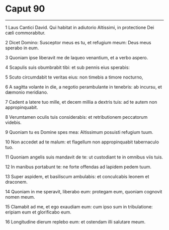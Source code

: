 # Caput 90

***

1 Laus Cantici David. Qui habitat in adiutorio Altissimi, in protectione Dei cæli commorabitur.

2 Dicet Domino: Susceptor meus es tu, et refugium meum: Deus meus sperabo in eum.

3 Quoniam ipse liberavit me de laqueo venantium, et a verbo aspero.

4 Scapulis suis obumbrabit tibi: et sub pennis eius sperabis:

5 Scuto circumdabit te veritas eius: non timebis a timore nocturno,

6 A sagitta volante in die, a negotio perambulante in tenebris: ab incursu, et dæmonio meridiano.

7 Cadent a latere tuo mille, et decem millia a dextris tuis: ad te autem non appropinquabit.

8 Verumtamen oculis tuis considerabis: et retributionem peccatorum videbis.

9 Quoniam tu es Domine spes mea: Altissimum posuisti refugium tuum.

10 Non accedet ad te malum: et flagellum non appropinquabit tabernaculo tuo.

11 Quoniam angelis suis mandavit de te: ut custodiant te in omnibus viis tuis.

12 In manibus portabunt te: ne forte offendas ad lapidem pedem tuum.

13 Super aspidem, et basiliscum ambulabis: et conculcabis leonem et draconem.

14 Quoniam in me speravit, liberabo eum: protegam eum, quoniam cognovit nomen meum.

15 Clamabit ad me, et ego exaudiam eum: cum ipso sum in tribulatione: eripiam eum et glorificabo eum.

16 Longitudine dierum replebo eum: et ostendam illi salutare meum.

